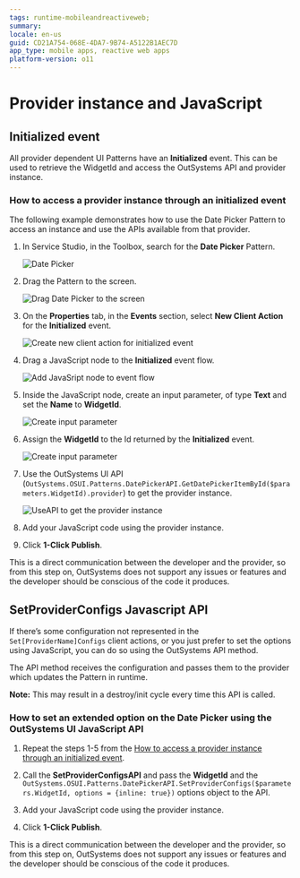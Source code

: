 ```yaml
---
tags: runtime-mobileandreactiveweb;  
summary: 
locale: en-us
guid: CD21A754-068E-4DA7-9B74-A5122B1AEC7D
app_type: mobile apps, reactive web apps
platform-version: o11
---
```


# Provider instance and JavaScript

## Initialized event

All provider dependent UI Patterns have an **Initialized** event. This can be used to retrieve the WidgetId and access the OutSystems API and  provider instance.

### How to access a provider instance through an initialized event

The following example demonstrates how to use the Date Picker Pattern to access an  instance and use the APIs available from that provider.

1. In Service Studio, in the Toolbox, search for the **Date Picker** Pattern.

    ![Date Picker](<images/datepicker-ss.png>)

1. Drag the Pattern to the screen.

    ![Drag Date Picker to the screen](<images/drag-datepicker-ss.png>)

1. On the **Properties** tab,  in the **Events** section, select **New Client Action** for the **Initialized** event.
    
    ![Create new client action for initialized event](<images/initialized-ss.png>)

1. Drag a JavaScript node to the **Initialized** event flow.

    ![Add JavaSript node to event flow](<images/instance-js-ss.png>)

1. Inside the JavaScript node, create an input parameter, of type **Text** and set the **Name** to **WidgetId**.

    ![Create input parameter](<images/widgetid-para-ss.png>)

1. Assign the **WidgetId** to the Id returned by the **Initialized** event.

    ![Create input parameter](<images/assignid-ss.png>)

1. Use the OutSystems UI API (``OutSystems.OSUI.Patterns.DatePickerAPI.GetDatePickerItemById($parameters.WidgetId).provider``) to get the provider instance.

    ![UseAPI to get the provider instance](<images/api-ss.png>)

1. Add your JavaScript code using the provider instance.

1. Click **1-Click Publish**.

<div class="info" markdown="1">

This is a direct communication between the developer and the provider, so from this step on, OutSystems does not support any issues or features and the developer should be conscious of the code it produces.

</div>

## SetProviderConfigs Javascript API

If there’s some configuration  not represented in the ``Set[ProviderName]Configs`` client actions, or you just prefer to set the options using JavaScript, you can do so using the OutSystems API method. 

The API method receives the configuration and passes them to the provider which updates the Pattern in runtime. 

**Note:** This may result in a destroy/init cycle every time this API is called.

### How to set an extended option on the Date Picker using the OutSystems UI JavaScript API

1. Repeat the steps 1-5 from the [How to access a provider instance through an initialized event](#how-to-access-a-provider-instance-through-an-initialized-event).

1. Call the **SetProviderConfigsAPI** and pass the **WidgetId** and the ``OutSystems.OSUI.Patterns.DatePickerAPI.SetProviderConfigs($parameters.WidgetId, options = {inline: true})`` options object to the API.

1. Add your JavaScript code using the provider instance.

1. Click **1-Click Publish**.

<div class="info" markdown="1">

This is a direct communication between the developer and the provider, so from this step on, OutSystems does not support any issues or features and the developer should be conscious of the code it produces.

</div>
